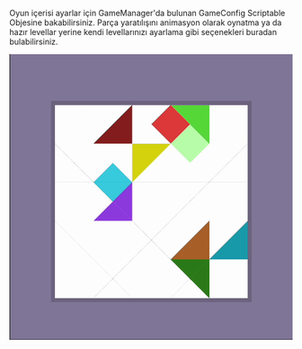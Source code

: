 
Oyun içerisi ayarlar için GameManager'da bulunan GameConfig Scriptable Objesine bakabilirsiniz.
Parça yaratılışını animasyon olarak oynatma ya da hazır levellar yerine kendi levellarınızı ayarlama gibi seçenekleri buradan bulabilirsiniz.

![Game Progress](./progress.gif)
